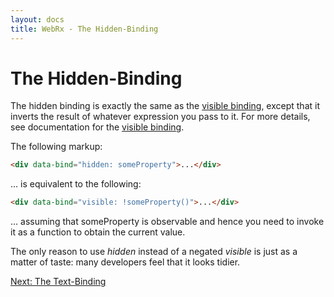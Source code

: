```yaml
---
layout: docs
title: WebRx - The Hidden-Binding
---
```

# The Hidden-Binding


The hidden binding is exactly the same as the [visible binding](/docs/visible-binding.html#start), except that it inverts the result of whatever expression you pass to it. For more details, see documentation for the [visible binding](/docs/visible-binding.html#start).

The following markup:

```html
<div data-bind="hidden: someProperty">...</div>
```

… is equivalent to the following:

```html
<div data-bind="visible: !someProperty()">...</div>
```

… assuming that someProperty is observable and hence you need to invoke it as a function to obtain the current value.

The only reason to use *hidden* instead of a negated *visible* is just as a matter of taste: many developers feel that it looks tidier.

<a class="next-topic" href="/docs/text-binding.html#start">Next: The Text-Binding</a>